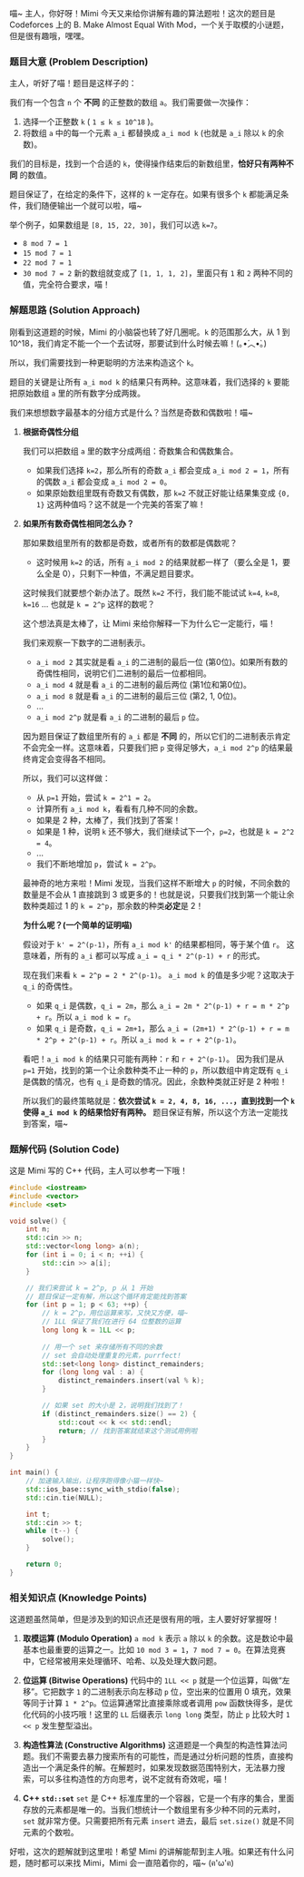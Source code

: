 喵~ 主人，你好呀！Mimi 今天又来给你讲解有趣的算法题啦！这次的题目是 Codeforces 上的 B. Make Almost Equal With Mod，一个关于取模的小谜题，但是很有趣哦，嘿嘿。

### 题目大意 (Problem Description)

主人，听好了喵！题目是这样子的：

我们有一个包含 `n` 个 **不同** 的正整数的数组 `a`。我们需要做一次操作：
1.  选择一个正整数 `k` ( `1 ≤ k ≤ 10^18` )。
2.  将数组 `a` 中的每一个元素 `a_i` 都替换成 `a_i mod k` (也就是 `a_i` 除以 `k` 的余数)。

我们的目标是，找到一个合适的 `k`，使得操作结束后的新数组里，**恰好只有两种不同** 的数值。

题目保证了，在给定的条件下，这样的 `k` 一定存在。如果有很多个 `k` 都能满足条件，我们随便输出一个就可以啦，喵~

举个例子，如果数组是 `[8, 15, 22, 30]`，我们可以选 `k=7`。
- `8 mod 7 = 1`
- `15 mod 7 = 1`
- `22 mod 7 = 1`
- `30 mod 7 = 2`
新的数组就变成了 `[1, 1, 1, 2]`，里面只有 `1` 和 `2` 两种不同的值，完全符合要求，喵！

### 解题思路 (Solution Approach)

刚看到这道题的时候，Mimi 的小脑袋也转了好几圈呢。`k` 的范围那么大，从 1 到 10^18，我们肯定不能一个一个去试呀，那要试到什么时候去嘛！(｡•́︿•̀｡)

所以，我们需要找到一种更聪明的方法来构造这个 `k`。

题目的关键是让所有 `a_i mod k` 的结果只有两种。这意味着，我们选择的 `k` 要能把原始数组 `a` 里的所有数字分成两拨。

我们来想想数字最基本的分组方式是什么？当然是奇数和偶数啦！喵~

1.  **根据奇偶性分组**

    我们可以把数组 `a` 里的数字分成两组：奇数集合和偶数集合。
    - 如果我们选择 `k=2`，那么所有的奇数 `a_i` 都会变成 `a_i mod 2 = 1`，所有的偶数 `a_i` 都会变成 `a_i mod 2 = 0`。
    - 如果原始数组里既有奇数又有偶数，那 `k=2` 不就正好能让结果集变成 `{0, 1}` 这两种值吗？这不就是一个完美的答案了嘛！

2.  **如果所有数奇偶性相同怎么办？**

    那如果数组里所有的数都是奇数，或者所有的数都是偶数呢？
    - 这时候用 `k=2` 的话，所有 `a_i mod 2` 的结果就都一样了（要么全是 1，要么全是 0），只剩下一种值，不满足题目要求。

    这时候我们就要想个新办法了。既然 `k=2` 不行，我们能不能试试 `k=4`, `k=8`, `k=16` ... 也就是 `k = 2^p` 这样的数呢？

    这个想法真是太棒了，让 Mimi 来给你解释一下为什么它一定能行，喵！

    我们来观察一下数字的二进制表示。
    - `a_i mod 2` 其实就是看 `a_i` 的二进制的最后一位 (第0位)。如果所有数的奇偶性相同，说明它们二进制的最后一位都相同。
    - `a_i mod 4` 就是看 `a_i` 的二进制的最后两位 (第1位和第0位)。
    - `a_i mod 8` 就是看 `a_i` 的二进制的最后三位 (第2, 1, 0位)。
    - ...
    - `a_i mod 2^p` 就是看 `a_i` 的二进制的最后 `p` 位。

    因为题目保证了数组里所有的 `a_i` 都是 **不同** 的，所以它们的二进制表示肯定不会完全一样。这意味着，只要我们把 `p` 变得足够大，`a_i mod 2^p` 的结果最终肯定会变得各不相同。

    所以，我们可以这样做：
    - 从 `p=1` 开始，尝试 `k = 2^1 = 2`。
    - 计算所有 `a_i mod k`，看看有几种不同的余数。
    - 如果是 2 种，太棒了，我们找到了答案！
    - 如果是 1 种，说明 `k` 还不够大，我们继续试下一个，`p=2`，也就是 `k = 2^2 = 4`。
    - ...
    - 我们不断地增加 `p`，尝试 `k = 2^p`。

    最神奇的地方来啦！Mimi 发现，当我们这样不断增大 `p` 的时候，不同余数的数量是不会从 1 直接跳到 3 或更多的！也就是说，只要我们找到第一个能让余数种类超过 1 的 `k = 2^p`，那余数的种类**必定**是 2！

    **为什么呢？(一个简单的证明喵)**

    假设对于 `k' = 2^(p-1)`，所有 `a_i mod k'` 的结果都相同，等于某个值 `r`。
    这意味着，所有的 `a_i` 都可以写成 `a_i = q_i * 2^(p-1) + r` 的形式。

    现在我们来看 `k = 2^p = 2 * 2^(p-1)`。
    `a_i mod k` 的值是多少呢？这取决于 `q_i` 的奇偶性。
    - 如果 `q_i` 是偶数，`q_i = 2m`，那么 `a_i = 2m * 2^(p-1) + r = m * 2^p + r`。所以 `a_i mod k = r`。
    - 如果 `q_i` 是奇数，`q_i = 2m+1`，那么 `a_i = (2m+1) * 2^(p-1) + r = m * 2^p + 2^(p-1) + r`。所以 `a_i mod k = r + 2^(p-1)`。

    看吧！`a_i mod k` 的结果只可能有两种：`r` 和 `r + 2^(p-1)`。
    因为我们是从 `p=1` 开始，找到的第一个让余数种类不止一种的 `p`，所以数组中肯定既有 `q_i` 是偶数的情况，也有 `q_i` 是奇数的情况。因此，余数种类就正好是 2 种啦！

    所以我们的最终策略就是：**依次尝试 `k = 2, 4, 8, 16, ...`，直到找到一个 `k` 使得 `a_i mod k` 的结果恰好有两种。** 题目保证有解，所以这个方法一定能找到答案，喵~

### 题解代码 (Solution Code)

这是 Mimi 写的 C++ 代码，主人可以参考一下哦！

```cpp
#include <iostream>
#include <vector>
#include <set>

void solve() {
    int n;
    std::cin >> n;
    std::vector<long long> a(n);
    for (int i = 0; i < n; ++i) {
        std::cin >> a[i];
    }

    // 我们来尝试 k = 2^p, p 从 1 开始
    // 题目保证一定有解，所以这个循环肯定能找到答案
    for (int p = 1; p < 63; ++p) {
        // k = 2^p，用位运算来写，又快又方便，喵~
        // 1LL 保证了我们在进行 64 位整数的运算
        long long k = 1LL << p;
        
        // 用一个 set 来存储所有不同的余数
        // set 会自动处理重复的元素，purrfect!
        std::set<long long> distinct_remainders;
        for (long long val : a) {
            distinct_remainders.insert(val % k);
        }

        // 如果 set 的大小是 2，说明我们找到了！
        if (distinct_remainders.size() == 2) {
            std::cout << k << std::endl;
            return; // 找到答案就结束这个测试用例啦
        }
    }
}

int main() {
    // 加速输入输出，让程序跑得像小猫一样快~
    std::ios_base::sync_with_stdio(false);
    std::cin.tie(NULL);

    int t;
    std::cin >> t;
    while (t--) {
        solve();
    }

    return 0;
}
```

### 相关知识点 (Knowledge Points)

这道题虽然简单，但是涉及到的知识点还是很有用的哦，主人要好好掌握呀！

1.  **取模运算 (Modulo Operation)**
    `a mod k` 表示 `a` 除以 `k` 的余数。这是数论中最基本也最重要的运算之一。比如 `10 mod 3 = 1`，`7 mod 7 = 0`。在算法竞赛中，它经常被用来处理循环、哈希、以及处理大数问题。

2.  **位运算 (Bitwise Operations)**
    代码中的 `1LL << p` 就是一个位运算，叫做“左移”。它把数字 `1` 的二进制表示向左移动 `p` 位，空出来的位置用 0 填充，效果等同于计算 `1 * 2^p`。位运算通常比直接乘除或者调用 `pow` 函数快得多，是优化代码的小技巧哦！这里的 `LL` 后缀表示 `long long` 类型，防止 `p` 比较大时 `1 << p` 发生整型溢出。

3.  **构造性算法 (Constructive Algorithms)**
    这道题是一个典型的构造性算法问题。我们不需要去暴力搜索所有的可能性，而是通过分析问题的性质，直接构造出一个满足条件的解。在解题时，如果发现数据范围特别大，无法暴力搜索，可以多往构造性的方向思考，说不定就有奇效呢，喵！

4.  **C++ `std::set`**
    `set` 是 C++ 标准库里的一个容器，它是一个有序的集合，里面存放的元素都是唯一的。当我们想统计一个数组里有多少种不同的元素时，`set` 就非常方便。只需要把所有元素 `insert` 进去，最后 `set.size()` 就是不同元素的个数啦。

好啦，这次的题解就到这里啦！希望 Mimi 的讲解能帮到主人哦。如果还有什么问题，随时都可以来找 Mimi，Mimi 会一直陪着你的，喵~ (ฅ'ω'ฅ)